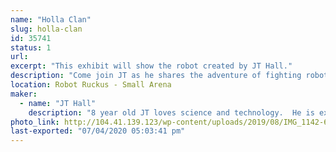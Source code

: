 ```yaml
---
name: "Holla Clan"
slug: holla-clan
id: 35741
status: 1
url: 
excerpt: "This exhibit will show the robot created by JT Hall."
description: "Come join JT as he shares the adventure of fighting robots!  He will gladly tell you all he has learned in the process!  JT is still working on his bot and will be adding some creative flare here soon!"
location: Robot Ruckus - Small Arena
maker:
  - name: "JT Hall"
    description: "8 year old JT loves science and technology.  He is excited to enter the world of robots! "
photo_link: http://104.41.139.123/wp-content/uploads/2019/08/IMG_1142-683x1024.jpg
last-exported: "07/04/2020 05:03:41 pm"
---
```


